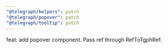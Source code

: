 ```yaml
---
"@telegraph/helpers": patch
"@telegraph/popover": patch
"@telegraph/tooltip": patch
---
```


feat: add popover component. Pass ref through RefToTgphRef.
